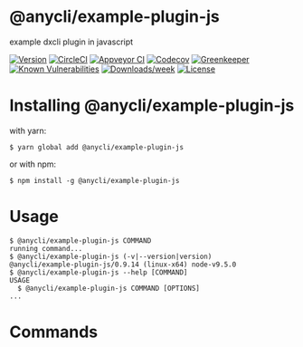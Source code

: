 @anycli/example-plugin-js
=========================

example dxcli plugin in javascript

[![Version](https://img.shields.io/npm/v/@anycli/example-plugin-js.svg)](https://npmjs.org/package/@anycli/example-plugin-js)
[![CircleCI](https://circleci.com/gh/anycli/example-plugin-js/tree/master.svg?style=svg)](https://circleci.com/gh/anycli/example-plugin-js/tree/master)
[![Appveyor CI](https://ci.appveyor.com/api/projects/status/github/anycli/example-plugin-js?branch=master&svg=true)](https://ci.appveyor.com/project/heroku/example-plugin-js/branch/master)
[![Codecov](https://codecov.io/gh/anycli/example-plugin-js/branch/master/graph/badge.svg)](https://codecov.io/gh/anycli/example-plugin-js)
[![Greenkeeper](https://badges.greenkeeper.io/anycli/example-plugin-js.svg)](https://greenkeeper.io/)
[![Known Vulnerabilities](https://snyk.io/test/npm/@anycli/example-plugin-js/badge.svg)](https://snyk.io/test/npm/@anycli/example-plugin-js)
[![Downloads/week](https://img.shields.io/npm/dw/@anycli/example-plugin-js.svg)](https://npmjs.org/package/@anycli/example-plugin-js)
[![License](https://img.shields.io/npm/l/@anycli/example-plugin-js.svg)](https://github.com/anycli/example-plugin-js/blob/master/package.json)

<!-- install -->
# Installing @anycli/example-plugin-js

with yarn:
```
$ yarn global add @anycli/example-plugin-js
```

or with npm:
```
$ npm install -g @anycli/example-plugin-js
```
<!-- installstop -->
<!-- usage -->
# Usage

```sh-session
$ @anycli/example-plugin-js COMMAND
running command...
$ @anycli/example-plugin-js (-v|--version|version)
@anycli/example-plugin-js/0.9.14 (linux-x64) node-v9.5.0
$ @anycli/example-plugin-js --help [COMMAND]
USAGE
  $ @anycli/example-plugin-js COMMAND [OPTIONS]
...
```
<!-- usagestop -->
<!-- commands -->
# Commands
<!-- commandsstop -->
